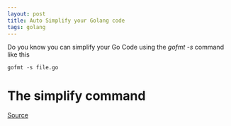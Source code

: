 ```yaml
---
layout: post
title: Auto Simplify your Golang code
tags: golang
---
```

Do you know you can simplify your Go Code using the *gofmt -s* command like this

``` 
gofmt -s file.go
```

# The simplify command


[Source](https://golang.org/cmd/gofmt/#hdr-The_simplify_command) 
 

